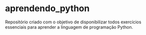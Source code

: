 # aprendendo_python
Repositório criado com o objetivo de disponibilizar todos exercícios essenciais para aprender a linguagem de programação Python. 

